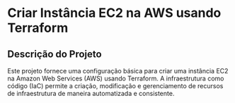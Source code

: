 # Criar Instância EC2 na AWS usando Terraform
## Descrição do Projeto
Este projeto fornece uma configuração básica para criar uma instância EC2 na Amazon Web Services (AWS) usando Terraform.
A infraestrutura como código (IaC) permite a criação, modificação e gerenciamento de recursos de infraestrutura de maneira automatizada e consistente.
